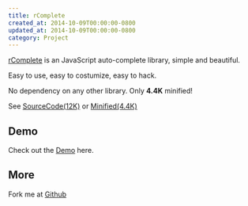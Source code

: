 ```yaml
---
title: rComplete
created_at: 2014-10-09T00:00:00-0800
updated_at: 2014-10-09T00:00:00-0800
category: Project
---
```


[rComplete](https://github.com/ranmocy/rComplete) is an JavaScript auto-complete library, simple and beautiful.

Easy to use, easy to costumize, easy to hack.

No dependency on any other library.
Only **4.4K** minified!

See
[SourceCode(12K)](https://raw.githubusercontent.com/ranmocy/rComplete/v1.2.1/rComplete.js)
or
[Minified(4.4K)](https://rawgit.com/ranmocy/rComplete/master/rComplete.min.js)

## Demo

Check out the [Demo](http://complete.ranmocy.info/demo.html) here.

## More

Fork me at [Github](https://github.com/ranmocy/rComplete)
